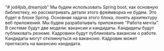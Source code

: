 "# jod4jsb_dreamjob"
Мы будем использовать Spring boot, как основную библиотеку, 
но рассматривать детали этого фреймворка не будем. Это будет в блоке Spring.
Основная задача этого блока, понять архитектуру веб приложений.
Мы будем разрабатывать приложение "Работа мечты".
В системе будут две модели: вакансии и кандидаты. 
Кандидаты будут публиковать резюме. Кадровики будут публиковать вакансии о работе.
Кандидаты могут откликнуться на вакансию. Кадровик может пригласить на вакансию кандидата.